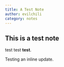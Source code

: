 ```yaml
---
title: A Test Note
author: evilchili
category: notes
---
```


## This is a test note

test test **test**.

Testing an inline update.
